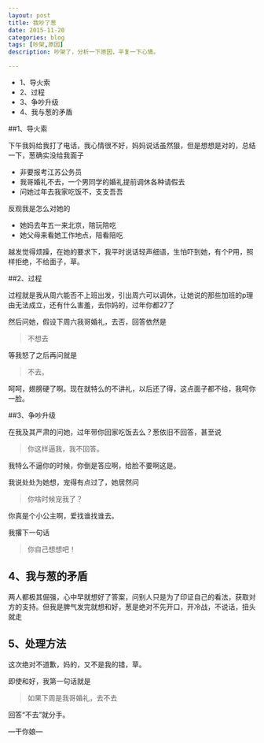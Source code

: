```yaml
---
layout: post
title: 我吵了葱
date: 2015-11-20
categories: blog
tags: [吵架,原因]
description: 吵架了，分析一下原因，平复一下心情。

---
```


* 1、导火索
* 2、过程
* 3、争吵升级
* 4、我与葱的矛盾



##1、导火索

下午我妈给我打了电话，我心情很不好，妈妈说话虽然狠，但是想想是对的，总结一下，葱确实没给我面子

- 非要报考江苏公务员
- 我哥婚礼不去，一个男同学的婚礼提前调休各种请假去
- 问她过年去我家吃饭不，支支吾吾

反观我是怎么对她的

- 她妈去年五一来北京，陪玩陪吃
- 她父母来看她工作地点，陪看陪吃

越发觉得烦躁，在她的要求下，我平时说话轻声细语，生怕吓到她，有个P用，照样拒绝，不给面子，草。

##2、过程

过程就是我从周六能否不上班出发，引出周六可以调休，让她说的那些加班的p理由无法成立，还有什么害羞，去你妈的，过年你都27了

然后问她，假设下周六我哥婚礼，去否，回答依然是

> 不想去

等我怒了之后再问就是

> 不去。

呵呵，翅膀硬了啊。现在就特么的不讲礼，以后还了得，这点面子都不给，我呵你一脸。

##3、争吵升级

在我及其严肃的问她，过年带你回家吃饭去么？葱依旧不回答，甚至说

> 你这样逼我，我不回答。

我特么不逼你的时候，你倒是答应啊，给脸不要啊这是。

我说处处为她想，宠得有点过了，她居然问

> 你啥时候宠我了？

你真是个小公主啊，爱找谁找谁去。

我撂下一句话

> 你自己想想吧！


## 4、我与葱的矛盾

两人都极其倔强，心中早就想好了答案，问别人只是为了印证自己的看法，获取对方的支持。但我是脾气发完就想和好，葱是绝对不先开口，开冷战，不说话，扭头就走

## 5、处理方法
这次绝对不道歉，妈的，又不是我的错，草。

即使和好，我第一句话就是

>如果下周是我哥婚礼，去不去

回答“不去”就分手。


—干你娘—







